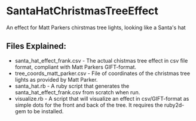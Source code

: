 # SantaHatChristmasTreeEffect
An effect for Matt Parkers chirstmas tree lights, looking like a Santa's hat

## Files Explained:
- santa_hat_effect_frank.csv - The actual chistmas tree effect in csv file format, compliant with Matt Parkers GIFT-format.
- tree_coords_matt_parker.csv - File of coordinates of the christmas tree lights as provided by Matt Parker.
- santa_hat.rb - A ruby script that generates the santa_hat_effect_frank.csv from scratch when run.
- visualize.rb - A script that will visualize an effect in csv/GIFT-format as simple dots for the front and back of the tree. It requires the ruby2d-gem to be installed.
